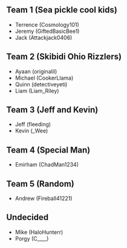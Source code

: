 ## Team 1 (Sea pickle cool kids)
- Terrence (Cosmology101)
- Jeremy (GiftedBasicBee1)
- Jack (Attackjack0406)

## Team 2 (Skibidi Ohio Rizzlers)
- Ayaan (originalil)
- Michael (CookerLlama)
- Quinn (detectiveyeti)
- Liam (Liam_Riley)


## Team 3 (Jeff and Kevin)
- Jeff (fleeding)
- Kevin (_Wee)

## Team 4 (Special Man)
- Emirham (ChadMan1234)

## Team 5 (Random)
- Andrew (Fireball41221)

## Undecided
- Mike (HaloHunterr)
- Porgy (C____)







